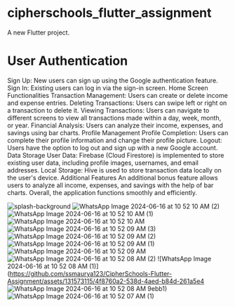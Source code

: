 # cipherschools_flutter_assignment
A new Flutter project.
# User Authentication
Sign Up: New users can sign up using the Google authentication feature.
Sign In: Existing users can log in via the sign-in screen.
Home Screen Functionalities
Transaction Management: Users can create or delete income and expense entries.
Deleting Transactions: Users can swipe left or right on a transaction to delete it.
Viewing Transactions: Users can navigate to different screens to view all transactions made within a day, week, month, or year.
Financial Analysis: Users can analyze their income, expenses, and savings using bar charts.
Profile Management
Profile Completion: Users can complete their profile information and change their profile picture.
Logout: Users have the option to log out and sign up with a new Google account.
Data Storage
User Data: Firebase (Cloud Firestore) is implemented to store existing user data, including profile images, usernames, and email addresses.
Local Storage: Hive is used to store transaction data locally on the user's device.
Additional Features
An additional bonus feature allows users to analyze all income, expenses, and savings with the help of bar charts. Overall, the application functions smoothly and efficiently.



![splash-background](https://github.com/ssmaurya123/CipherSchools-Flutter-Assignment/assets/131573115/92c73dc3-c692-4c40-bf20-3c2b9be39ffd)
![WhatsApp Image 2024-06-16 at 10 52 10 AM (2)](https://github.com/ssmaurya123/CipherSchools-Flutter-Assignment/assets/131573115/e7305538-e122-412a-962b-3c7987f10649)
![WhatsApp Image 2024-06-16 at 10 52 10 AM (1)](https://github.com/ssmaurya123/CipherSchools-Flutter-Assignment/assets/131573115/a7e51f4e-b774-4af4-a0ba-52cdf2af164e)
![WhatsApp Image 2024-06-16 at 10 52 10 AM](https://github.com/ssmaurya123/CipherSchools-Flutter-Assignment/assets/131573115/48f5a0be-7fc5-4e87-872f-0d8bd12c158b)
![WhatsApp Image 2024-06-16 at 10 52 09 AM (3)](https://github.com/ssmaurya123/CipherSchools-Flutter-Assignment/assets/131573115/c7653287-3c09-4689-82b7-5b433dcf87ed)
![WhatsApp Image 2024-06-16 at 10 52 09 AM (2)](https://github.com/ssmaurya123/CipherSchools-Flutter-Assignment/assets/131573115/ad2108d5-eaed-4f07-938d-ea1ecf33fe84)
![WhatsApp Image 2024-06-16 at 10 52 09 AM (1)](https://github.com/ssmaurya123/CipherSchools-Flutter-Assignment/assets/131573115/c2fdf18f-a1d4-4256-882e-ba12374e7771)
![WhatsApp Image 2024-06-16 at 10 52 09 AM](https://github.com/ssmaurya123/CipherSchools-Flutter-Assignment/assets/131573115/b37a8d5a-6d09-4c37-b25c-da7ec971151b)
![WhatsApp Image 2024-06-16 at 10 52 08 AM (2)](https://github.com/ssmaurya123/CipherSchools-Flutter-Assignment/assets/131573115/aa522c46-690d-4d72-a1fd-c237fbd13139)
![WhatsApp Image 2024-06-16 at 10 52 08 AM (1)](https://github.com/ssmaurya123/CipherSchools-Flutter-Assignment/assets/131573115/4f8760a2-538d-4aed-b84d-261a5e4
![WhatsApp Image 2024-06-16 at 10 52 08 AM](https://github.com/ssmaurya123/CipherSchools-Flutter-Assignment/assets/131573115/92b97296-4449-425f-9ef8-010b4c891b30)
9ebb1)
![WhatsApp Image 2024-06-16 at 10 52 07 AM (1)](https://github.com/ssmaurya123/CipherSchools-Flutter-Assignment/assets/131573115/7415257c-6d17-49fa-9856-a816e2c793c7)
